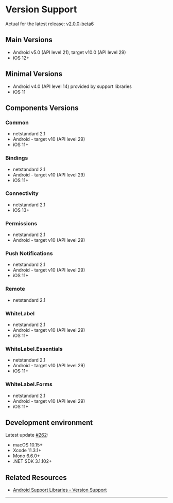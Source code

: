 # Version Support

Actual for the latest release: [v2.0.0-beta6](https://github.com/Softeq/XToolkit.WhiteLabel/releases/tag/v2.0.0-beta6)

## Main Versions

- Android v5.0 (API level 21), target v10.0 (API level 29)
- iOS 12+

## Minimal Versions

- Android v4.0 (API level 14) provided by support libraries
- iOS 11

## Components Versions

### Common

- netstandard 2.1
- Android - target v10 (API level 29)
- iOS 11+

### Bindings

- netstandard 2.1
- Android - target v10 (API level 29)
- iOS 11+

### Connectivity

- netstandard 2.1
- iOS 13+

### Permissions

- netstandard 2.1
- Android - target v10 (API level 29)

### Push Notifications

- netstandard 2.1
- Android - target v10 (API level 29)
- iOS 11+

### Remote

- netstandard 2.1

### WhiteLabel

- netstandard 2.1
- Android - target v10 (API level 29)
- iOS 11+

### WhiteLabel.Essentials

- netstandard 2.1
- Android - target v10 (API level 29)
- iOS 11+

### WhiteLabel.Forms

- netstandard 2.1
- Android - target v10 (API level 29)
- iOS 11+

## Development environment

Latest update [#262](https://github.com/Softeq/XToolkit.WhiteLabel/pull/262):

- macOS 10.15+
- Xcode 11.3.1+
- Mono 6.6.0+
- .NET SDK 3.1.102+

## Related Resources

- [Android Support Libraries - Version Support](https://developer.android.com/topic/libraries/support-library)

---
